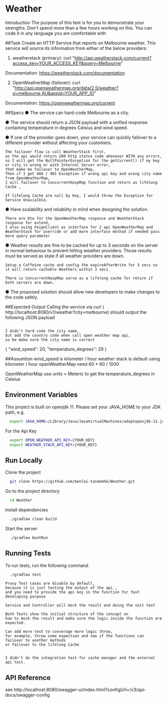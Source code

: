 # Weather

Introduction
The purpose of this test is for you to demonstrate your strengths. Don't spend more than a few
hours working on this. You can code it in any language you are comfortable with

##Task
Create an HTTP Service that reports on Melbourne weather. This service will source its
information from either of the below providers:


1. weatherstack (primary):
curl "​http://api.weatherstack.com/current?access_key=YOUR_ACCESS_KEY&query=Melbourne​"

Documentation: ​https://weatherstack.com/documentation


2. OpenWeatherMap (failover):
curl
"http://api.openweathermap.org/data/2.5/weather?q=melbourne,AU&appid=YOUR_APP_ID"

Documentation: ​https://openweathermap.org/current

##Specs
● The service can hard-code Melbourne as a city.


● The service should return a JSON payload with a unified response containing
temperature in degrees Celsius and wind speed.



● If one of the provider goes down, your service can quickly failover to a different provider
without affecting your customers.

```
The failover flow is call WeatherStack first,
as the api would return 200 http status code whenever WITH any errors,
so I will get the NullPointerException for the getCurrent() if my key or city is wrong or with Internal Server error,
that make me failover to OpenWeatherMap, 
Then if I get 404 / 401 Exception if wrong api key and wrong city name from OpenWeatherMap, 
I will failover to ConcurrentHaspMap function and return as lifelong Cache ,

If lifelong Cache are null by Key, I would throw the Exception for Service Unavialble.

```

● Have scalability and reliability in mind when designing the solution.

```
There are Dto for the OpenWeatherMap response and WeatherStack response for extend,
I also using FeignClient as interface for 2 api OpenWeatherMap and WeatherStack for override or add more interface method if needed pass more query parameter
```

● Weather results are fine to be cached for up to 3 seconds on the server in normal
behaviour to prevent hitting weather providers. Those results must be served as stale if
all weather providers are down.

```
Setup a Caffeine cache and config the expireAfterWrite for 3 secs so it will return cachable Weathers within 3 secs

There is ConcurrentHaspMap serve as a lifelong cache for return if both servers are down.

```

● The proposed solution should allow new developers to make changes to the code safely.

##Expected Output
Calling the service via curl (​http://localhost:8080/v1/weather?city=melbourne​) should output the
following JSON payload

```

I didn't hard code the city name,
but add the country code when call open weather map api, 
so be make sure the city name is correct

```
{
"wind_speed": 20,
"temperature_degrees": 29
}

##Assumtion 
wind_speed is kilometer / hour
weather stack is default using kilometer / hour
openWeatherMap need 60 * 60 / 1000

OpenWeatherMap use units = Meteric to get the temperature_degrees in Celsius
## Environment Variables

This project is built on openjdk 11. Please set your JAVA_HOME to your JDK path, e.g.

```bash
  export JAVA_HOME=/Library/Java/JavaVirtualMachines/adoptopenjdk-11.jdk/Contents/Home
```

For the Api Key

```bash
  export OPEN_WEATHER_API_KEY={YOUR_KEY}
  export WEATHER_STACK_API_KEY={YOUR_KEY}
```


## Run Locally

Clone the project

```bash
  git clone https://github.com/benlai-tandemhk/Weather.git
```

Go to the project directory

```bash
  cd Weather
```

Install dependencies

```bash
  ./gradlew clean build
```

Start the server

```bash
  ./gradlew bootRun
```


## Running Tests

To run tests, run the following command

```bash
  ./gradlew test
```

```
Proxy Test cases are disable by default,
because it is just testing the output of the api ,
and you need to provide the api key in the function for fast developing purpose

Service and Controller will mock the result and doing the unit test

Both Tests show the initial structure of the concept on 
how to mock the result and make sure the logic inside the function are expected.

Can add more test to converage more logic throw,
for example, throw some expection and see if the functions can failover to another methods
or failover to the lifelong Cache


I didn't do the integration test for cache manager and the external api test.

```

## API Reference

see http://localhost:8080/swagger-ui/index.html?configUrl=/v3/api-docs/swagger-config
